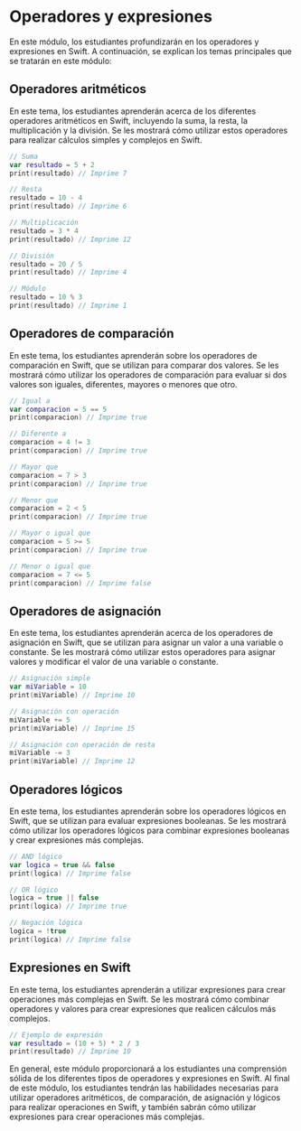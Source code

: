 # Operadores y expresiones

En este módulo, los estudiantes profundizarán en los operadores y expresiones en Swift. A continuación, se explican los temas principales que se tratarán en este módulo:

## Operadores aritméticos

En este tema, los estudiantes aprenderán acerca de los diferentes operadores aritméticos en Swift, incluyendo la suma, la resta, la multiplicación y la división. Se les mostrará cómo utilizar estos operadores para realizar cálculos simples y complejos en Swift.

```swift
// Suma
var resultado = 5 + 2
print(resultado) // Imprime 7

// Resta
resultado = 10 - 4
print(resultado) // Imprime 6

// Multiplicación
resultado = 3 * 4
print(resultado) // Imprime 12

// División
resultado = 20 / 5
print(resultado) // Imprime 4

// Módulo
resultado = 10 % 3
print(resultado) // Imprime 1
```

## Operadores de comparación

En este tema, los estudiantes aprenderán sobre los operadores de comparación en Swift, que se utilizan para comparar dos valores. Se les mostrará cómo utilizar los operadores de comparación para evaluar si dos valores son iguales, diferentes, mayores o menores que otro.

```swift
// Igual a
var comparacion = 5 == 5
print(comparacion) // Imprime true

// Diferente a
comparacion = 4 != 3
print(comparacion) // Imprime true

// Mayor que
comparacion = 7 > 3
print(comparacion) // Imprime true

// Menor que
comparacion = 2 < 5
print(comparacion) // Imprime true

// Mayor o igual que
comparacion = 5 >= 5
print(comparacion) // Imprime true

// Menor o igual que
comparacion = 7 <= 5
print(comparacion) // Imprime false
```

## Operadores de asignación

En este tema, los estudiantes aprenderán acerca de los operadores de asignación en Swift, que se utilizan para asignar un valor a una variable o constante. Se les mostrará cómo utilizar estos operadores para asignar valores y modificar el valor de una variable o constante.

```swift
// Asignación simple
var miVariable = 10
print(miVariable) // Imprime 10

// Asignación con operación
miVariable += 5
print(miVariable) // Imprime 15

// Asignación con operación de resta
miVariable -= 3
print(miVariable) // Imprime 12
```

## Operadores lógicos

En este tema, los estudiantes aprenderán sobre los operadores lógicos en Swift, que se utilizan para evaluar expresiones booleanas. Se les mostrará cómo utilizar los operadores lógicos para combinar expresiones booleanas y crear expresiones más complejas.

```swift
// AND lógico
var logica = true && false
print(logica) // Imprime false

// OR lógico
logica = true || false
print(logica) // Imprime true

// Negación lógica
logica = !true
print(logica) // Imprime false
```


## Expresiones en Swift

En este tema, los estudiantes aprenderán a utilizar expresiones para crear operaciones más complejas en Swift. Se les mostrará cómo combinar operadores y valores para crear expresiones que realicen cálculos más complejos.

```swift
// Ejemplo de expresión
var resultado = (10 + 5) * 2 / 3
print(resultado) // Imprime 10
```

En general, este módulo proporcionará a los estudiantes una comprensión sólida de los diferentes tipos de operadores y expresiones en Swift. Al final de este módulo, los estudiantes tendrán las habilidades necesarias para utilizar operadores aritméticos, de comparación, de asignación y lógicos para realizar operaciones en Swift, y también sabrán cómo utilizar expresiones para crear operaciones más complejas.
